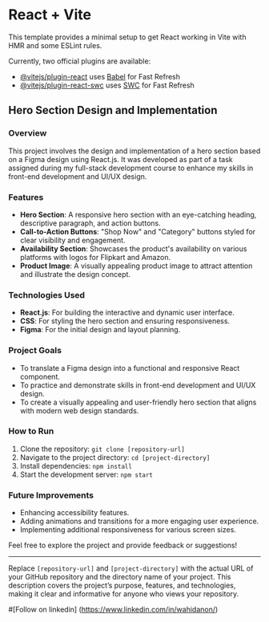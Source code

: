 # React + Vite

This template provides a minimal setup to get React working in Vite with HMR and some ESLint rules.

Currently, two official plugins are available:

- [@vitejs/plugin-react](https://github.com/vitejs/vite-plugin-react/blob/main/packages/plugin-react/README.md) uses [Babel](https://babeljs.io/) for Fast Refresh
- [@vitejs/plugin-react-swc](https://github.com/vitejs/vite-plugin-react-swc) uses [SWC](https://swc.rs/) for Fast Refresh




## Hero Section Design and Implementation

### Overview

This project involves the design and implementation of a hero section based on a Figma design using React.js. It was developed as part of a task assigned during my full-stack development course to enhance my skills in front-end development and UI/UX design.

### Features

- **Hero Section**: A responsive hero section with an eye-catching heading, descriptive paragraph, and action buttons.
- **Call-to-Action Buttons**: "Shop Now" and "Category" buttons styled for clear visibility and engagement.
- **Availability Section**: Showcases the product's availability on various platforms with logos for Flipkart and Amazon.
- **Product Image**: A visually appealing product image to attract attention and illustrate the design concept.

### Technologies Used

- **React.js**: For building the interactive and dynamic user interface.
- **CSS**: For styling the hero section and ensuring responsiveness.
- **Figma**: For the initial design and layout planning.

### Project Goals

- To translate a Figma design into a functional and responsive React component.
- To practice and demonstrate skills in front-end development and UI/UX design.
- To create a visually appealing and user-friendly hero section that aligns with modern web design standards.

### How to Run

1. Clone the repository: `git clone [repository-url]`
2. Navigate to the project directory: `cd [project-directory]`
3. Install dependencies: `npm install`
4. Start the development server: `npm start`

### Future Improvements

- Enhancing accessibility features.
- Adding animations and transitions for a more engaging user experience.
- Implementing additional responsiveness for various screen sizes.

Feel free to explore the project and provide feedback or suggestions!

---

Replace `[repository-url]` and `[project-directory]` with the actual URL of your GitHub repository and the directory name of your project. This description covers the project’s purpose, features, and technologies, making it clear and informative for anyone who views your repository.

#[Follow on linkedin] (https://www.linkedin.com/in/wahidanon/)
